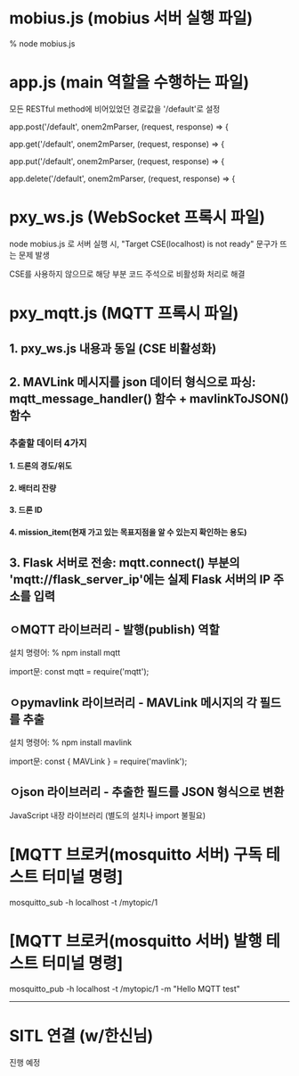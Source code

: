 # mobius.js (mobius 서버 실행 파일)
% node mobius.js

# app.js (main 역할을 수행하는 파일)
모든 RESTful method에 비어있었던 경로값을 '/default'로 설정 

app.post('/default', onem2mParser, (request, response) => {

app.get('/default', onem2mParser, (request, response) => {

app.put('/default', onem2mParser, (request, response) => {

app.delete('/default', onem2mParser, (request, response) => {

# pxy_ws.js (WebSocket 프록시 파일)
node mobius.js 로 서버 실행 시, "Target CSE(localhost) is not ready" 문구가 뜨는 문제 발생

CSE를 사용하지 않으므로 해당 부분 코드 주석으로 비활성화 처리로 해결

# pxy_mqtt.js (MQTT 프록시 파일)
## 1. pxy_ws.js 내용과 동일 (CSE 비활성화)

## 2. MAVLink 메시지를 json 데이터 형식으로 파싱: mqtt_message_handler() 함수 + mavlinkToJSON() 함수

### 추출할 데이터 4가지
#### 1. 드론의 경도/위도
#### 2. 배터리 잔량
#### 3. 드론 ID
#### 4. mission_item(현재 가고 있는 목표지점을 알 수 있는지 확인하는 용도)  

## 3. Flask 서버로 전송: mqtt.connect() 부분의 'mqtt://flask_server_ip'에는 실제 Flask 서버의 IP 주소를 입력

## ㅇMQTT 라이브러리 - 발행(publish) 역할

설치 명령어: % npm install mqtt

import문: const mqtt = require('mqtt');

## ㅇpymavlink 라이브러리 - MAVLink 메시지의 각 필드를 추출

설치 명령어: % npm install mavlink

import문: const { MAVLink } = require('mavlink');

## ㅇjson 라이브러리 - 추출한 필드를 JSON 형식으로 변환

JavaScript 내장 라이브러리 (별도의 설치나 import 불필요)

# [MQTT 브로커(mosquitto 서버) 구독 테스트 터미널 명령]
mosquitto_sub -h localhost -t /mytopic/1

# [MQTT 브로커(mosquitto 서버) 발행 테스트 터미널 명령]
mosquitto_pub -h localhost -t /mytopic/1 -m "Hello MQTT test"

---------------------------------------------------

# SITL 연결 (w/한신님)
진행 예정
